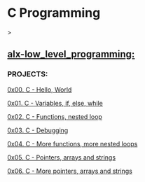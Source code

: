 <h1>C Programming</h1>>

<h2><a href="https://github.com/iAdamo/alx-low_level_programming">alx-low_level_programming:</a></h2>

<h3>PROJECTS:</h3>

<a href="https://github.com/iAdamo/alx-low_level_programming/tree/main/0x00-hello_world">0x00. C - Hello, World</a>

<a href="https://github.com/iAdamo/alx-low_level_programming/tree/main/0x01-variables_if_else_while">0x01. C - Variables, if, else, while</a>

<a href="https://github.com/iAdamo/alx-low_level_programming/tree/main/0x02-functions_nested_loops">0x02. C - Functions, nested loop</a>

<a href="https://github.com/iAdamo/alx-low_level_programming/tree/main/0x03-debugging">0x03. C - Debugging</a>

<a href="https://github.com/iAdamo/alx-low_level_programming/tree/main/0x04-more_functions_nested_loops">0x04. C - More functions, more nested loops</a>

<a href="https://github.com/iAdamo/alx-low_level_programming/tree/main/0x05-pointers_arrays_strings">0x05. C - Pointers, arrays and strings</a>

<a href="https://github.com/iAdamo/alx-low_level_programming/tree/main/0x06-pointers_arrays_strings">0x06. C - More pointers, arrays and strings</a>


